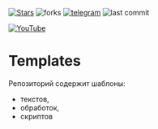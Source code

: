 [![Stars](https://img.shields.io/github/stars/TQM-SYSTEMS/templates.svg?label=Github%20%E2%98%85&a)](https://github.com/TQM-SYSTEMS/templates/stargazers) 
![forks](https://img.shields.io/github/forks/TQM-SYSTEMS/templates?style=plastic)
[![telegram](https://img.shields.io/badge/telegram-channel-blue.svg)](https://t.me/automation_community)
![last commit](https://img.shields.io/github/last-commit/TQM-SYSTEMS/templates?style=plastic)

 [![YouTube](https://img.shields.io/badge/youtube-channel-red?style=for-the-badge&logo=youtube)](https://www.youtube.com/c/TqmUaSystems)


# Templates

Репозиторий содержит шаблоны:

 - текстов, 
 - обработок, 
 - скриптов
